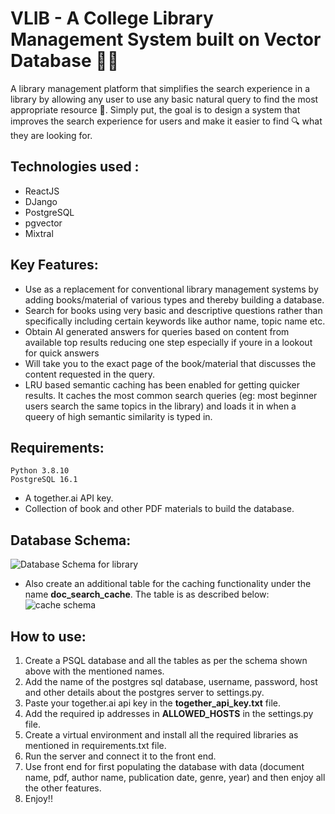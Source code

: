 # VLIB - A College Library Management System built on Vector Database 💪💪
A library management platform that simplifies the search experience in a library by allowing any user to use any basic natural query to find the most appropriate resource 🧠. Simply put, the goal is to design a system that improves the search experience for users and make it easier to find 🔍 what they are looking for.

## Technologies used :
- ReactJS
- DJango
- PostgreSQL
- pgvector
- Mixtral

## Key Features:
- Use as a replacement for conventional library management systems by adding books/material of various types and thereby building a database.
- Search for books using very basic and descriptive questions rather than specifically including certain keywords like author name, topic name etc.
- Obtain AI generated answers for queries based on content from available top results reducing one step especially if youre in a lookout for quick answers
- Will take you to the exact page of the book/material that discusses the content requested in the query.
- LRU based semantic caching has been enabled for getting quicker results. It caches the most common search queries (eg: most beginner users search the same topics in the library) and loads it in when a queery of high semantic similarity is typed in.

## Requirements:
```
Python 3.8.10
PostgreSQL 16.1
```
- A together.ai API key.
- Collection of book and other PDF materials to build the database.

## Database Schema:
![Database Schema for library](https://github.com/Gokul-GMenon/VLib-Vector-Database-for-College-Library/assets/76942680/a1d8e443-448d-483b-9ad7-b284bde6a1e6)
- Also create an additional table for the caching functionality under the name **doc_search_cache**. The table is as described below:
![cache schema](https://github.com/Gokul-GMenon/VLib-Vector-Database-for-College-Library/assets/76942680/b4e1c340-315e-4b51-900d-0b186204b9f3)

## How to use:
1. Create a PSQL database and all the tables as per the schema shown above with the mentioned names.
2. Add the name of the postgres sql database, username, password, host and other details about the postgres server to settings.py.
3. Paste your together.ai api key in the **together_api_key.txt** file.
4. Add the required ip addresses in **ALLOWED_HOSTS** in the settings.py file.
5. Create a virtual environment and install all the required libraries as mentioned in requirements.txt file.
6. Run the server and connect it to the front end.
7. Use front end for first populating the database with data (document name, pdf, author name, publication date, genre, year)  and then enjoy all the other features.
8. Enjoy!!
